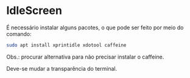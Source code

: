 # IdleScreen

É necessário instalar alguns pacotes, o que pode ser feito por meio do comando:

```bash
sudo apt install xprintidle xdotool caffeine
```

Obs.: procurar alternativa para não precisar instalar o caffeine.

Deve-se mudar a transparência do terminal.
